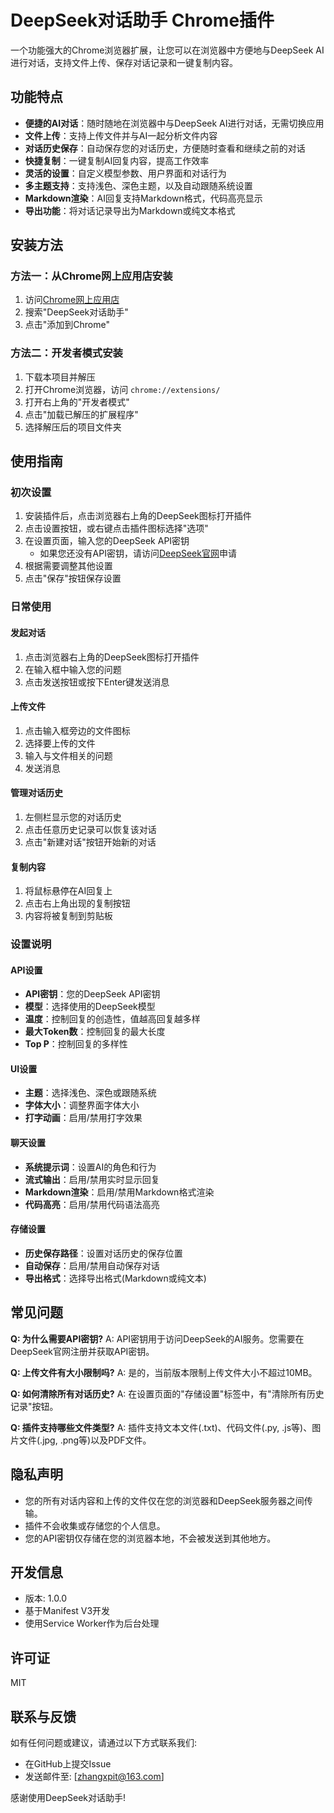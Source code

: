 # DeepSeek对话助手 Chrome插件

一个功能强大的Chrome浏览器扩展，让您可以在浏览器中方便地与DeepSeek AI进行对话，支持文件上传、保存对话记录和一键复制内容。

## 功能特点

- **便捷的AI对话**：随时随地在浏览器中与DeepSeek AI进行对话，无需切换应用
- **文件上传**：支持上传文件并与AI一起分析文件内容
- **对话历史保存**：自动保存您的对话历史，方便随时查看和继续之前的对话
- **快捷复制**：一键复制AI回复内容，提高工作效率
- **灵活的设置**：自定义模型参数、用户界面和对话行为
- **多主题支持**：支持浅色、深色主题，以及自动跟随系统设置
- **Markdown渲染**：AI回复支持Markdown格式，代码高亮显示
- **导出功能**：将对话记录导出为Markdown或纯文本格式

## 安装方法

### 方法一：从Chrome网上应用店安装

1. 访问[Chrome网上应用店](https://chrome.google.com/webstore/category/extensions)
2. 搜索"DeepSeek对话助手"
3. 点击"添加到Chrome"

### 方法二：开发者模式安装

1. 下载本项目并解压
2. 打开Chrome浏览器，访问 `chrome://extensions/`
3. 打开右上角的"开发者模式"
4. 点击"加载已解压的扩展程序"
5. 选择解压后的项目文件夹

## 使用指南

### 初次设置

1. 安装插件后，点击浏览器右上角的DeepSeek图标打开插件
2. 点击设置按钮，或右键点击插件图标选择"选项"
3. 在设置页面，输入您的DeepSeek API密钥
   - 如果您还没有API密钥，请访问[DeepSeek官网](https://www.deepseek.com/)申请
4. 根据需要调整其他设置
5. 点击"保存"按钮保存设置

### 日常使用

#### 发起对话

1. 点击浏览器右上角的DeepSeek图标打开插件
2. 在输入框中输入您的问题
3. 点击发送按钮或按下Enter键发送消息

#### 上传文件

1. 点击输入框旁边的文件图标
2. 选择要上传的文件
3. 输入与文件相关的问题
4. 发送消息

#### 管理对话历史

1. 左侧栏显示您的对话历史
2. 点击任意历史记录可以恢复该对话
3. 点击"新建对话"按钮开始新的对话

#### 复制内容

1. 将鼠标悬停在AI回复上
2. 点击右上角出现的复制按钮
3. 内容将被复制到剪贴板

### 设置说明

#### API设置

- **API密钥**：您的DeepSeek API密钥
- **模型**：选择使用的DeepSeek模型
- **温度**：控制回复的创造性，值越高回复越多样
- **最大Token数**：控制回复的最大长度
- **Top P**：控制回复的多样性

#### UI设置

- **主题**：选择浅色、深色或跟随系统
- **字体大小**：调整界面字体大小
- **打字动画**：启用/禁用打字效果

#### 聊天设置

- **系统提示词**：设置AI的角色和行为
- **流式输出**：启用/禁用实时显示回复
- **Markdown渲染**：启用/禁用Markdown格式渲染
- **代码高亮**：启用/禁用代码语法高亮

#### 存储设置

- **历史保存路径**：设置对话历史的保存位置
- **自动保存**：启用/禁用自动保存对话
- **导出格式**：选择导出格式(Markdown或纯文本)

## 常见问题

**Q: 为什么需要API密钥?**
A: API密钥用于访问DeepSeek的AI服务。您需要在DeepSeek官网注册并获取API密钥。

**Q: 上传文件有大小限制吗?**
A: 是的，当前版本限制上传文件大小不超过10MB。

**Q: 如何清除所有对话历史?**
A: 在设置页面的"存储设置"标签中，有"清除所有历史记录"按钮。

**Q: 插件支持哪些文件类型?**
A: 插件支持文本文件(.txt)、代码文件(.py, .js等)、图片文件(.jpg, .png等)以及PDF文件。

## 隐私声明

- 您的所有对话内容和上传的文件仅在您的浏览器和DeepSeek服务器之间传输。
- 插件不会收集或存储您的个人信息。
- 您的API密钥仅存储在您的浏览器本地，不会被发送到其他地方。

## 开发信息

- 版本: 1.0.0
- 基于Manifest V3开发
- 使用Service Worker作为后台处理

## 许可证

MIT

## 联系与反馈

如有任何问题或建议，请通过以下方式联系我们:

- 在GitHub上提交Issue
- 发送邮件至: [zhangxpit@163.com]

感谢使用DeepSeek对话助手!
